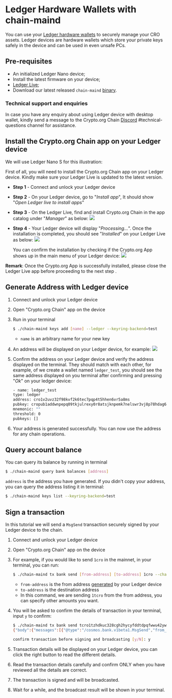 # Ledger Hardware Wallets with chain-maind

You can use your [Ledger hardware wallets](https://www.ledger.com/) to securely manage your CRO assets. Ledger devices are hardware wallets which store your private keys safely in the device and can be used in even unsafe PCs.

## Pre-requisites

* An initialized Ledger Nano device;
* Install the latest firmware on your device;
* [Ledger Live](https://www.ledger.com/ledger-live);
* Download our latest released `chain-maind` [binary](https://github.com/crypto-org-chain/chain-main/releases).

### Technical support and enquiries

In case you have any enquiry about using Ledger device with desktop wallet, kindly send a message to the Crypto.org Chain [Discord](https://discord.gg/pahqHz26q4) #technical-questions channel for assistance.

## Install the Crypto.org Chain app on your Ledger device

We will use Ledger Nano S for this illustration:

First of all, you will need to install the Crypto.org Chain app on your Ledger device. Kindly make sure your Ledger Live is updated to the latest version.

* **Step 1** - Connect and unlock your Ledger device
* **Step 2** - On your Ledger device, go to "_Install app_", It should show "_Open Ledger live to install apps_"
* **Step 3** - On the Ledger Live, find and install Crypto.org Chain in the app catalog under "_Manager_" as below: ![](assets/ledger\_desktop\_wallet/s1-4-1.png)
*   **Step 4** - Your Ledger device will display "_Processing…_". Once the installation is completed, you should see "_Installed_" on your Ledger Live as below: ![](assets/ledger\_desktop\_wallet/s1-4-2.png)

    You can confirm the installation by checking if the Crypto.org App shows up in the main menu of your Ledger device: ![](assets/ledger\_desktop\_wallet/s1-4-3.jpeg)

**Remark**: Once the Crypto.org App is successfully installed, please close the Ledger Live app before proceeding to the next step .

## Generate Address with Ledger device

1. Connect and unlock your Ledger device
2. Open "Crypto.org Chain" app on the device
3.  Run in your terminal

    ```bash
    $ ./chain-maind keys add [name] --ledger --keyring-backend=test
    ```

    * `name` is an arbitrary name for your new key
4. An address will be displayed on your Ledger device, for example: ![](assets/ledger\_desktop\_wallet/s9.png)
5.  Confirm the address on your Ledger device and verify the address displayed on the terminal. They should match with each other, for example, of we create a wallet named `ledger_test`, you should see the same address displayed on you terminal after confirming and pressing "_Ok_" on your ledger device:

    ```bash
    - name: ledger_test
    type: ledger
    address: cro1v2uvz32f98kvf2k6tec7pqp4t5hhen6vr5a8ms
    pubkey: cropub1addwnpepq09tkjulrexy0r8atsjknpemk7nelswr3vj8p78hdag62phdhwgzgnpxrmg
    mnemonic: ""
    threshold: 0
    pubkeys: []
    ```
6. Your address is generated successfully. You can now use the address for any chain operations.

## Query account balance

You can query its balance by running in terminal

```bash
$ ./chain-maind query bank balances [address]
```

`address` is the address you have generated. If you didn't copy your address, you can query the address listing it in terminal:

```bash
$ ./chain-maind keys list --keyring-backend=test
```

## Sign a transaction

In this tutorial we will send a `MsgSend` transaction securely signed by your Ledger device to the chain.

1. Connect and unlock your Ledger device
2. Open "Crypto.org Chain" app on the device
3.  For example, if you would like to send `1cro` in the mainnet, in your terminal, you can run:

    ```bash
    $ ./chain-maind tx bank send [from-address] [to-address] 1cro --chain-id="crypto-org-chain-mainnet-1" --ledger --keyring-backend=test  --sign-mode=amino-json
    ```

    * `from-address` is the from address [generated](ledger.md#generate-address-with-ledger-device) by your Ledger device
    * `to-address` is the destination address
    * In this command, we are sending `1tcro` from the from address, you can specify other amounts you want.
4.  You will be asked to confirm the details of transaction in your terminal, input `y` to confirm:

    ```bash
    $ ./chain-maind tx bank send tcro1tzhdkuc328cgh2hycyfddtdpqfwwu42ywyfvkj tcro1aaah6juc9n6wvkkkr4zdn073n8gt7waha39xsv 1tcro --chain-id=testnet-croeseid-4 --ledger --keyring-backend=test  --sign-mode=amino-json
    {"body":{"messages":[{"@type":"/cosmos.bank.v1beta1.MsgSend","from_address":"tcro1tzhdkuc328cgh2hycyfddtdpqfwwu42ywyfvkj","to_address":"tcro1aaah6juc9n6wvkkkr4zdn073n8gt7waha39xsv","amount":[{"denom":"basetcro","amount":"100000000"}]}],"memo":"","timeout_height":"0","extension_options":[],"non_critical_extension_options":[]},"auth_info":{"signer_infos":[],"fee":{"amount":[],"gas_limit":"200000","payer":"","granter":""}},"signatures":[]}

    confirm transaction before signing and broadcasting [y/N]: y
    ```
5. Transaction details will be displayed on your Ledger device, you can click the right button to read the different details.
6. Read the transaction details carefully and confirm ONLY when you have reviewed all the details are correct.
7. The transaction is signed and will be broadcasted.
8. Wait for a while, and the broadcast result will be shown in your terminal.
